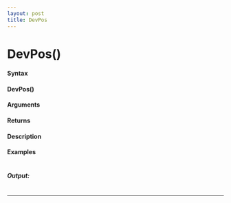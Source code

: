 ```yaml
---
layout: post
title: DevPos
---
```


# DevPos()


#### Syntax

#### DevPos()

#### Arguments

#### Returns

#### Description

#### Examples

```

```

##### Output:

```

```

---